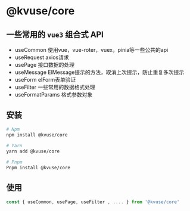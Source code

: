 # @kvuse/core

## 一些常用的 `vue3` 组合式 API

- useCommon 使用vue，vue-roter，vuex，pinia等一些公共的api
- useRequest axios请求
- usePage 接口数据的处理
- useMessage ElMessage提示的方法，取消上次提示，防止重复多次提示
- useForm elForm表单验证
- useFilter 一些常用的数据格式处理
- useFormatParams 格式参数对象

## 安装

```bash
# Npm  
npm install @kvuse/core
 
# Yarn  
yarn add @kvuse/core

# Pnpm  
Pnpm install @kvuse/core

```

## 使用

```js
const { useCommon, usePage, useFilter , .... } from '@kvuse/core'
```
